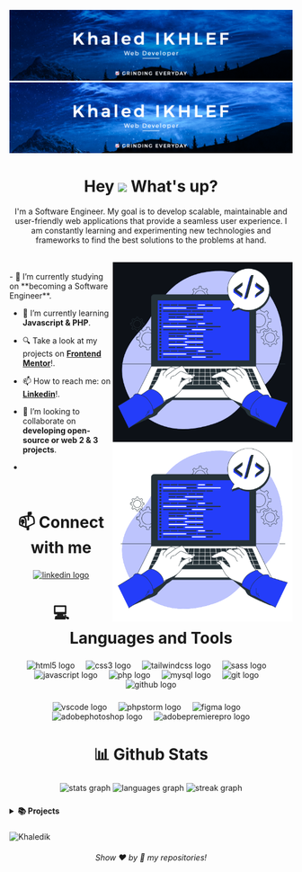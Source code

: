 <!-- Banner -->

![Banner-dark-mode](https://github.com/Khaledik/Khaledik/blob/main/assets/Banner_dark_khaledik.png?raw=true#gh-dark-mode-only)
![Banner-light-mode-test](https://github.com/Khaledik/Khaledik/blob/main/assets/Banner_light_khaledik.png#gh-light-mode-only)

###

<h1 align="center"> Hey <img src="https://emojis.slackmojis.com/emojis/images/1577305505/7373/hand_wave.gif?1577305505" width="50" /> What's up?</h1>
<p align="center">I'm a Software Engineer. My goal is to develop scalable, maintainable and user-friendly web applications that provide a seamless user experience. I am constantly learning and experimenting new technologies and frameworks to find the best solutions to the problems at hand.</p>

<br>

<div>
  <!--- Web illustrations by Storyset ( https://storyset.com/web ) --->
<img align="right" alt="GIF" src="https://github.com/Khaledik/Khaledik/blob/main/assets/Hand_coding_dark.gif#gh-dark-mode-only" width="320px"/>
<img align="right" alt="GIF" src="https://github.com/Khaledik/Khaledik/blob/main/assets/Hand_coding_light.gif#gh-light-mode-only" width="320px"/>

<br>
- 🔭 I’m currently studying on **becoming a Software Engineer**.

- 🌱 I’m currently learning **Javascript & PHP**.

- 🔍 Take a look at my projects on [**Frontend Mentor**](https://www.frontendmentor.io/profile/Khaledik)!.

- 📫 How to reach me: on [**Linkedin**](https://linkedin.com/in/khaled-i-8a220b242)!.

- 👯 I’m looking to collaborate on **developing open-source or web 2 & 3 projects**.
- 
</div>
<br>


###


<h1 align="center">📫 Connect with me</h1>

###

<div align="center">
  <a href="https://linkedin.com/in/khaled-i-8a220b242" target="_blank" >
    <img src="https://raw.githubusercontent.com/maurodesouza/profile-readme-generator/master/src/assets/icons/social/linkedin/default.svg" width="52" height="40" alt="linkedin logo"  />
  </a>
</div>

###

<h1 align="center">💻 Languages and Tools</h1>

###

<div align="center">
  <img src="https://cdn.jsdelivr.net/gh/devicons/devicon/icons/html5/html5-original.svg" height="40" alt="html5 logo"  />
  <img width="12" />
  <img src="https://cdn.jsdelivr.net/gh/devicons/devicon/icons/css3/css3-original.svg" height="40" alt="css3 logo"  />
  <img width="12" />
  <img src="https://cdn.simpleicons.org/tailwindcss/06B6D4" height="40" alt="tailwindcss logo"  />
  <img width="12" />
  <img src="https://cdn.jsdelivr.net/gh/devicons/devicon/icons/sass/sass-original.svg" height="40" alt="sass logo"  />
  <img width="12" />
  <img src="https://cdn.jsdelivr.net/gh/devicons/devicon/icons/javascript/javascript-original.svg" height="40" alt="javascript logo"  />
  <img width="12" />
  <img src="https://cdn.jsdelivr.net/gh/devicons/devicon/icons/php/php-original.svg" height="40" alt="php logo"  />
  <img width="12" />
  <img src="https://cdn.jsdelivr.net/gh/devicons/devicon/icons/mysql/mysql-original.svg" height="40" alt="mysql logo"  />
  <img width="12" />
  <img src="https://cdn.jsdelivr.net/gh/devicons/devicon/icons/git/git-original.svg" height="40" alt="git logo"  />
  <img width="12" />
  <img src="https://cdn.jsdelivr.net/gh/devicons/devicon/icons/github/github-original.svg" height="40" alt="github logo"  />
</div>

###

<div align="center">
  <img src="https://skillicons.dev/icons?i=vscode" height="40" alt="vscode logo"  />
  <img width="12" />
  <img src="https://cdn.jsdelivr.net/gh/devicons/devicon/icons/phpstorm/phpstorm-original.svg" height="40" alt="phpstorm logo"  />
  <img width="12" />
  <img src="https://cdn.jsdelivr.net/gh/devicons/devicon/icons/figma/figma-original.svg" height="40" alt="figma logo"  />
  <img width="12" />
  <img src="https://skillicons.dev/icons?i=ps" height="40" alt="adobephotoshop logo"  />
  <img width="12" />
  <img src="https://skillicons.dev/icons?i=pr" height="40" alt="adobepremierepro logo"  />
</div>

###

<h1 align="center">📊  Github Stats</h1>

###

<div align="center">
  <img src="https://github-readme-stats.vercel.app/api?username=khaledik&hide_title=false&hide_rank=false&show_icons=true&include_all_commits=true&count_private=true&disable_animations=false&theme=github_dark&locale=en&hide_border=true&order=1" height="150" alt="stats graph"  />
  <img src="https://github-readme-stats.vercel.app/api/top-langs?username=khaledik&locale=en&hide_title=false&layout=compact&card_width=320&langs_count=5&theme=github_dark&hide_border=true&order=2" height="150" alt="languages graph"  />
  <img src="https://streak-stats.demolab.com?user=khaledik&locale=en&mode=daily&theme=github_dark&hide_border=true&border_radius=5&date_format=j%20M%5B%20Y%5D&order=3" height="150" alt="streak graph"  />
</div>

###

<details>
<summary><b>📚 Projects</b></summary>
<br>
<p align="left">
<!-- BLOG-POST-LIST:START -->
<a href="https://github.com/Khaledik/booki"><img width="320" src="https://github-readme-stats.vercel.app/api/pin/?username=Khaledik&repo=booki&theme=react&bg_color=161B22&title_color=58A6FF&hide_border=true&icon_color=F8D866&show_icons=false&show_description=false" alt="booki"></a>
<a href="https://github.com/Khaledik/portfolio"><img width="320" src="https://github-readme-stats.vercel.app/api/pin/?username=Khaledik&repo=portfolio&theme=react&bg_color=161B22&title_color=58A6FF&hide_border=true&icon_color=F8D866&show_icons=false&show_description=false" alt="portfolio"></a>

<!-- BLOG-POST-LIST:END -->
</p>
</details>

###

![Khaledik](https://komarev.com/ghpvc/?username=khaledik&color=1200e0&style=for-the-badge)

<h6 align="center">Show ❤️ by 🌟 my repositories!</h6>
